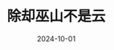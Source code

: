 ---
date: 2024-10-01
featured_image: DSC_1545.JPG
title: 除却巫山不是云
featured: false
private: false
description: 巫山云雨，我们从三峡之巅走到了白帝城
# weight: 1
---